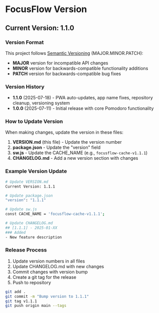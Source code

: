 # FocusFlow Version

## Current Version: 1.1.0

### Version Format
This project follows [Semantic Versioning](https://semver.org/) (MAJOR.MINOR.PATCH):

- **MAJOR** version for incompatible API changes
- **MINOR** version for backwards-compatible functionality additions
- **PATCH** version for backwards-compatible bug fixes

### Version History
- **1.1.0** (2025-07-18) - PWA auto-updates, app name fixes, repository cleanup, versioning system
- **1.0.0** (2025-07-11) - Initial release with core Pomodoro functionality

### How to Update Version

When making changes, update the version in these files:

1. **VERSION.md** (this file) - Update the version number
2. **package.json** - Update the "version" field
3. **sw.js** - Update the CACHE_NAME (e.g., `focusflow-cache-v1.1.1`)
4. **CHANGELOG.md** - Add a new version section with changes

### Example Version Update
```bash
# Update VERSION.md
Current Version: 1.1.1

# Update package.json
"version": "1.1.1"

# Update sw.js
const CACHE_NAME = 'focusflow-cache-v1.1.1';

# Update CHANGELOG.md
## [1.1.1] - 2025-01-XX
### Added
- New feature description
```

### Release Process
1. Update version numbers in all files
2. Update CHANGELOG.md with new changes
3. Commit changes with version bump
4. Create a git tag for the release
5. Push to repository

```bash
git add .
git commit -m "Bump version to 1.1.1"
git tag v1.1.1
git push origin main --tags
``` 